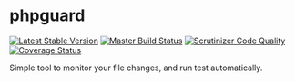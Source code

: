 # phpguard

[![Latest Stable Version](https://poser.pugx.org/phpguard/phpguard/v/stable.png)](https://packagist.org/packages/phpguard/phpguard)
[![Master Build Status](https://secure.travis-ci.org/phpguard/phpguard.png?branch=master)](http://travis-ci.org/phpguard/phpguard)
[![Scrutinizer Code Quality](https://scrutinizer-ci.com/g/phpguard/phpguard/badges/quality-score.png?b=master)](https://scrutinizer-ci.com/g/phpguard/phpguard/?branch=master)
[![Coverage Status](https://coveralls.io/repos/phpguard/phpguard/badge.png?branch=master)](https://coveralls.io/r/phpguard/phpguard?branch=master)

Simple tool to monitor your file changes, and run test automatically.